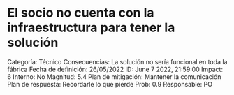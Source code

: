 # El socio no cuenta con la infraestructura para tener la solución

Categoría: Técnico
Consecuencias: La solución no sería funcional en toda la fábrica
Fecha de definición: 26/05/2022
ID: June 7 2022, 21:59:00
Impact: 6
Interno: No
Magnitud: 5.4
Plan de mitigación: Mantener la comunicación 
Plan de respuesta: Recordarle lo que pierde
Prob: 0.9
Responsable: PO